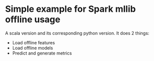 # Simple example for Spark mllib offline usage
A scala version and its corresponding python version.
It does 2 things:
* Load offline features
* Load offline models
* Predict and generate metrics
